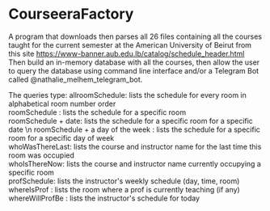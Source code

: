 # CourseeraFactory
A program that downloads then parses all 26 files containing all the courses taught for the current semester at the American University of Beirut
from this site https://www-banner.aub.edu.lb/catalog/schedule_header.html 
Then build an in-memory database with all the courses, 
then allow the user to query the database using command line interface and/or a Telegram Bot called @nathalie_melhem_telegram_bot.

The queries type:
	allroomSchedule: lists the schedule for every room in alphabetical room number order <br />
	roomSchedule : lists the schedule for a specific room     <br />
	roomSchedule + date: lists the schedule for a specific room for a specific date  \n
	roomSchedule + a day of the week : lists the schedule for a specific room for a specific day of week <br />
	whoWasThereLast: lists the course and instructor name for the last time this room was occupied   <br />
	whoIsThereNow: lists the course and instructor name currently occupying a specific room    <br />
  	profSchedule: lists the instructor's weekly schedule (day, time, room)    <br />
	whereIsProf : lists the room where a prof is currently teaching (if any)         <br />
	whereWillProfBe : lists the instructor's schedule for today       <br />
